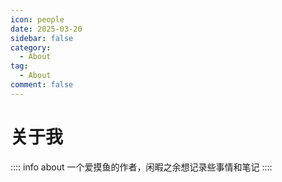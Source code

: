 ```yaml
---
icon: people
date: 2025-03-20
sidebar: false
category:
  - About
tag:
  - About
comment: false
---
```

# 关于我

:::: info about
   一个爱摸鱼的作者，闲暇之余想记录些事情和笔记
::::